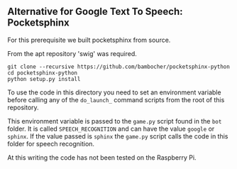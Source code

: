 ## Alternative for Google Text To Speech: Pocketsphinx

For this prerequisite we built pocketsphinx from source.

From the apt repository 'swig' was required.
````
git clone --recursive https://github.com/bambocher/pocketsphinx-python
cd pocketsphinx-python
python setup.py install
````

To use the code in this directory you need to set an environment variable before calling any of the `do_launch_` command scripts from the root of this repository.

This environment variable is passed to the `game.py` script found in the `bot` folder.
It is called `SPEECH_RECOGNITION` and can have the value `google` or `sphinx`.
If the value passed is `sphinx` the `game.py` script calls the code in this folder for speech recognition. 

At this writing the code has not been tested on the Raspberry Pi.